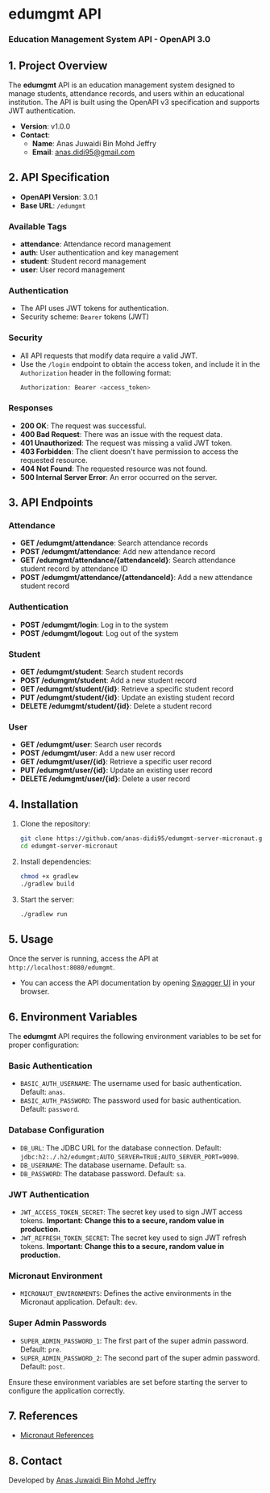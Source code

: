 # **edumgmt API**

### Education Management System API - OpenAPI 3.0

## 1. **Project Overview**
The **edumgmt** API is an education management system designed to manage students, attendance records, and users within an educational institution. The API is built using the OpenAPI v3 specification and supports JWT authentication.

- **Version**: v1.0.0
- **Contact**:
  - **Name**: Anas Juwaidi Bin Mohd Jeffry
  - **Email**: anas.didi95@gmail.com

## 2. **API Specification**
- **OpenAPI Version**: 3.0.1
- **Base URL**: `/edumgmt`

### Available Tags
- **attendance**: Attendance record management
- **auth**: User authentication and key management
- **student**: Student record management
- **user**: User record management

### **Authentication**
- The API uses JWT tokens for authentication.
- Security scheme: `Bearer` tokens (JWT)

### **Security**
- All API requests that modify data require a valid JWT.
- Use the `/login` endpoint to obtain the access token, and include it in the `Authorization` header in the following format:
  ```bash
  Authorization: Bearer <access_token>
  ```

### **Responses**
- **200 OK**: The request was successful.
- **400 Bad Request**: There was an issue with the request data.
- **401 Unauthorized**: The request was missing a valid JWT token.
- **403 Forbidden**: The client doesn't have permission to access the requested resource.
- **404 Not Found**: The requested resource was not found.
- **500 Internal Server Error**: An error occurred on the server.

## 3. **API Endpoints**

### **Attendance**
- **GET /edumgmt/attendance**: Search attendance records
- **POST /edumgmt/attendance**: Add new attendance record
- **GET /edumgmt/attendance/{attendanceId}**: Search attendance student record by attendance ID
- **POST /edumgmt/attendance/{attendanceId}**: Add a new attendance student record

### **Authentication**
- **POST /edumgmt/login**: Log in to the system
- **POST /edumgmt/logout**: Log out of the system

### **Student**
- **GET /edumgmt/student**: Search student records
- **POST /edumgmt/student**: Add a new student record
- **GET /edumgmt/student/{id}**: Retrieve a specific student record
- **PUT /edumgmt/student/{id}**: Update an existing student record
- **DELETE /edumgmt/student/{id}**: Delete a student record

### **User**
- **GET /edumgmt/user**: Search user records
- **POST /edumgmt/user**: Add a new user record
- **GET /edumgmt/user/{id}**: Retrieve a specific user record
- **PUT /edumgmt/user/{id}**: Update an existing user record
- **DELETE /edumgmt/user/{id}**: Delete a user record

## 4. **Installation**
1. Clone the repository:
    ```bash
    git clone https://github.com/anas-didi95/edumgmt-server-micronaut.git
    cd edumgmt-server-micronaut
    ```

2. Install dependencies:
    ```bash
    chmod +x gradlew
    ./gradlew build
    ```

3. Start the server:
    ```bash
    ./gradlew run
    ```

## 5. **Usage**
Once the server is running, access the API at `http://localhost:8080/edumgmt`.
- You can access the API documentation by opening [Swagger UI](http://localhost:8080/edumgmt/swagger-ui/index.html) in your browser.

## 6. **Environment Variables**

The **edumgmt** API requires the following environment variables to be set for proper configuration:

### **Basic Authentication**
- `BASIC_AUTH_USERNAME`: The username used for basic authentication. Default: `anas`.
- `BASIC_AUTH_PASSWORD`: The password used for basic authentication. Default: `password`.

### **Database Configuration**
- `DB_URL`: The JDBC URL for the database connection. Default: `jdbc:h2:./.h2/edumgmt;AUTO_SERVER=TRUE;AUTO_SERVER_PORT=9090`.
- `DB_USERNAME`: The database username. Default: `sa`.
- `DB_PASSWORD`: The database password. Default: `sa`.

### **JWT Authentication**
- `JWT_ACCESS_TOKEN_SECRET`: The secret key used to sign JWT access tokens. **Important: Change this to a secure, random value in production.**
- `JWT_REFRESH_TOKEN_SECRET`: The secret key used to sign JWT refresh tokens. **Important: Change this to a secure, random value in production.**

### **Micronaut Environment**
- `MICRONAUT_ENVIRONMENTS`: Defines the active environments in the Micronaut application. Default: `dev`.

### **Super Admin Passwords**
- `SUPER_ADMIN_PASSWORD_1`: The first part of the super admin password. Default: `pre`.
- `SUPER_ADMIN_PASSWORD_2`: The second part of the super admin password. Default: `post`.

Ensure these environment variables are set before starting the server to configure the application correctly.

## 7. **References**
- [Micronaut References](./REFERENCES.md)

## 8. **Contact**
Developed by [Anas Juwaidi Bin Mohd Jeffry](mailto:anas.didi95@gmail.com)
